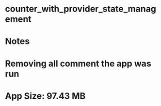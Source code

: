 # counter_with_provider_state_management

# Notes

# Removing all comment the app was run

# App Size: 97.43 MB


